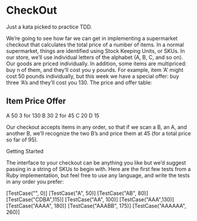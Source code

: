 # CheckOut

Just a kata picked to practice TDD.


We’re going to see how far we can get in implementing a supermarket checkout that calculates the total price of a number of items. In a normal supermarket, things are identified using Stock Keeping Units, or SKUs. In our store, we’ll use individual letters of the alphabet (A, B, C, and so on). Our goods are priced individually. In addition, some items are multipriced: buy n of them, and they’ll cost you y pounds. For example, item ‘A’ might cost 50 pounds individually, but this week we have a special offer: buy three ‘A’s and they’ll cost you 130. The price and offer table:

Item  Price   Offer
--------------------------
A     50       3 for 130
B     30       2 for 45
C     20
D     15

Our checkout accepts items in any order, so that if we scan a B, an A, and another B, we’ll recognize the two B’s and price them at 45 (for a total price so far of 95).

Getting Started

The interface to your checkout can be anything you like but we’d suggest passing in a string of SKUs to begin with. Here are the first few tests from a Ruby implementation, but feel free to use any language, and write the tests in any order you prefer:

[TestCase("", 0)]
[TestCase("A", 50)]
[TestCase("AB", 80)]
[TestCase("CDBA",115)]
[TestCase("AA", 100)]
[TestCase("AAA",130)]
[TestCase("AAAA", 180)]
[TestCase("AAABB", 175)]
[TestCase("AAAAAA", 260)]
